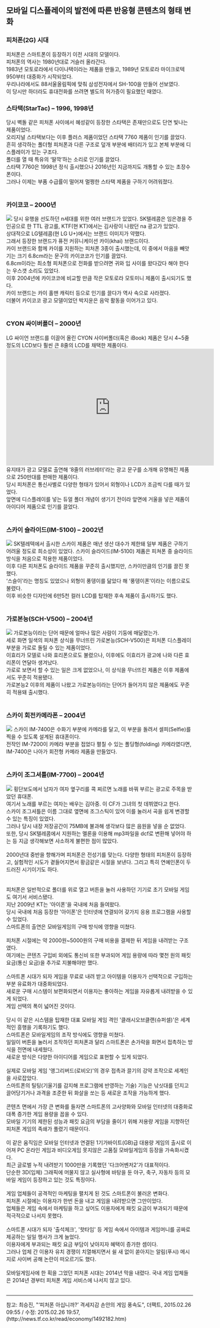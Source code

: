 <h2>모바일 디스플레이의 발전에 따른 반응형 콘텐츠의 형태 변화</h2>
<h3>피처폰(2G) 시대</h3>
피처폰은 스마트폰이 등장하기 이전 시대의 모델이다. <br>
피처폰의 역사는 1980년대로 거슬러 올라간다. <br>
1983년 모토로라에서 다이나택이라는 제품을 만들고, 1989년 모토로라 마이크로텍 950부터 대중화가 시작되었다. <br>
우리나라에서도 88서울올림픽에 맞춰 삼성전자에서 SH-100을 만들어 선보였다. <br>
이 당시만 하더라도 휴대전화를 쓰려면 별도의 허가증이 필요했던 때였다. <br>
<h3>스타택(StarTac) – 1996, 1998년</h3>
당시 벽돌 같은 피처폰 사이에서 혜성같이 등장한 스타택은 존재만으로도 단연 빛나는 제품이었다. <br>
오리지널 스타택보다는 이후 플러스 제품이었던 스타택 7760 제품이 인기를 끌었다. <br>
흔히 생각하는 폴더형 피처폰과 다른 구조로 덮개 부분에 배터리가 있고 본체 부분에 디스플레이가 있는 구조다. <br>
폴더를 열 때 특유의 ‘딸깍’하는 소리로 인기를 끌었다. <br>
스타택 7760은 1998년 정식 출시했으나 2016년인 지금까지도 개통할 수 있는 초장수폰이다. <br>
그러나 이제는 부품 수급률이 떨어져 멀쩡한 스타택 제품을 구하기 어려워졌다. <br>
<br>
<h3>카이코코 – 2000년</h3>
<img src="http://www.earlyadopter.co.kr/wp-content/uploads/2016/07/legend2_khaicoco2.jpg">
당시 유행을 선도하던 n세대를 위한 여러 브랜드가 있었다. SK텔레콤은 임은경을 주인공으로 한 TTL 광고를, KTF(현 KT)에서는 김사랑이 나왔던 na 광고가 있었다. <br>
상대적으로 LG텔레콤(현 LG U+)에서는 브랜드 이미지가 약했다. <br>
그래서 등장한 브랜드가 퓨전 커뮤니케이션 카이(khai) 브랜드이다. <br>
카이 브랜드와 함께 카이를 지원하는 피처폰 3종이 출시했는데, 이 중에서 마음을 빼앗기는 크기 6.8cm라는 문구의 카이코코가 인기를 끌었다. <br>
6.8cm이라는 최소형 피처폰으로 전화를 받으려면 귀와 입 사이를 왔다갔다 해야 한다는 우스갯 소리도 있었다. <br>
이후 2004년에 카이코코에 비교할 만큼 작은 모토로라 모토미니 제품이 출시되기도 했다. <br>
카이 브랜드는 카이 홀맨 캐릭터 등으로 인기를 끌다가 역사 속으로 사라졌다. <br>
더불어 카이코코 광고 모델이었던 박지윤은 음악 활동을 이어가고 있다. <br>
<br>
<h3>CYON 싸이버폴더 – 2000년</h3>
LG 싸이언 브랜드를 이끌어 올린 CYON 사이버폴더(혹은 iBook) 제품은 당시 4~5줄 정도의 LCD보다 훨씬 큰 8줄의 LCD를 채택한 제품이다. <br>
<iframe width="560" height="315" src="https://www.youtube.com/embed/fdgtfGgyh3k" frameborder="0" allow="accelerometer; autoplay; clipboard-write; encrypted-media; gyroscope; picture-in-picture" allowfullscreen></iframe><br>
유지태가 광고 모델로 출연해 ‘8줄의 러브레터’라는 광고 문구를 소개해 유명해진 제품으로 250만대를 판매한 제품이다. <br>
당시 피처폰은 통신사별로 다양한 형태가 있어서 외형이나 LCD가 조금씩 다를 때가 있었다. <br>
앞면에 디스플레이를 넣는 듀얼 폴더 개념이 생기기 전이라 앞면에 거울을 넣은 제품이 아이디어 제품으로 인기를 끌었다. <br>
<br>
<h3>스카이 슬라이드(IM-5100) – 2002년</h3>
<img src="http://www.earlyadopter.co.kr/wp-content/uploads/2016/07/legend23_im5100.jpg">
SK텔레텍에서 출시한 스카이 제품은 매년 생산 대수가 제한돼 일부 제품은 구하기 어려울 정도로 희소성이 있었다. 스카이 슬라이드(IM-5100) 제품은 피쳐폰 중 슬라이드 방식을 처음으로 적용한 제품이었다. <br>
이후 다른 피처폰도 슬라이드 제품을 꾸준히 출시했지만, 스카이만큼의 인기를 끌진 못했다. <br>
‘스슬이’라는 명칭도 있었으나 외형이 풍뎅이를 닮았다 해 ‘풍뎅이폰’이라는 이름으로도 불렸다. <br>
이후 비슷한 디자인에 6만5천 컬러 LCD를 탑재한 후속 제품이 출시하기도 했다. <br>
<br>
<h3>가로본능(SCH-V500) – 2004년</h3>
<img src="http://www.earlyadopter.co.kr/wp-content/uploads/2016/07/legend9_v500.jpg">
가로본능이라는 단어 때문에 얼마나 많은 사람이 기둥에 매달렸는가. <br>
세로 화면 일색의 피처폰 상식을 무너뜨린 가로본능(SCH-V500)은 피처폰 디스플레이 부분을 가로로 돌릴 수 있는 제품이었다. <br>
이효리가 모델로 나와 효리폰으로도 불렸으나, 이후에도 이효리가 광고에 나와 다른 효리폰이 연달아 생겨났다. <br>
가로로 보면서 할 수 있는 일은 크게 없었으나, 이 상식을 무너뜨린 제품은 이후 제품에서도 꾸준히 적용됐다. <br>
가로본능2 이후의 제품이 나왔고 가로본능이라는 단어가 들어가지 않은 제품에도 꾸준히 적용돼 출시했다.<br>
<br>
<h3>스카이 회전카메라폰 – 2004년</h3>
<img src="http://www.earlyadopter.co.kr/wp-content/uploads/2016/07/legend27_im7400.jpg">
스카이 IM-7400은 수화기 부분에 카메라를 달고, 이 부분을 돌려서 셀피(Selfie)를 찍을 수 있도록 설계된 휴대폰이다. <br>
전작인 IM-7200이 카메라 부분을 접었다 펼칠 수 있는 폴딩형(folding) 카메라였다면, IM-7400은 나아가 회전형 카메라 제품을 만들었다. <br>
<br>
<h3>스카이 조그셔틀(IM-7700) – 2004년</h3>
<img src="http://www.earlyadopter.co.kr/wp-content/uploads/2016/07/legend24_im7700.jpg">
횡단보도에서 남자가 여자 옆구리를 콕 찌르면 노래를 바꿔 부르는 광고로 주목을 받았던 휴대폰. <br>
여기서 노래를 부르는 여자는 배우는 김아중. 이 CF가 그녀의 첫 데뷔였다고 한다.<br>
스카이 조그셔틀은 이름 그대로 옆면에 조그스틱이 있어 이를 눌러서 곡을 쉽게 변경할 수 있는 특징이 있었다. <br>
그러나 당시 내장 저장공간이 75MB에 불과해 생각보다 많은 음원을 넣을 순 없었다. <br>
또한, 당시 SK텔레콤에서 지원하는 멜론을 이용해 mp3파일을 dcf로 변환해 넣어야 하는 등 지금 생각해보면 사소하게 불편한 점이 많았다.<br>
<br>
2000년대 중반을 향해가며 피처폰은 전성기를 맞는다. 다양한 형태의 피처폰이 등장하고, 실험적인 시도가 곁들어지면서 황금같은 시절을 보낸다. 그리고 특히 연예인폰이 두드러진 시기이기도 하다. <br>
<br>
<br>
피처폰은 일반적으로 폴더를 위로 열고 버튼을 눌러 사용하던 기기로 초기 모바일 게임도 여기서 서비스됐다. <br>
지난 2009년 KT는 '아이폰'을 국내에 처음 들여왔다. <br>
당시 국내에 처음 등장한 '아이폰'은 인터넷에 연결되어 갖가지 응용 프로그램을 사용할 수 있었다. <br>
스마트폰의 출연은 모바일게임의 구매 방식에 영향을 미쳤다. <br>
<br>
피처폰 시절에는 약 2000원~5000원의 구매 비용을 결제한 뒤 게임을 내려받는 구조였다. <br>
여기에는 콘텐츠 구입비 외에도 통신비 또한 부과되어 게임 용량에 따라 몇천 원의 패킷 요금(통신 요금)을 추가로 지불해야만 했다. <br>
<br>
스마트폰 시대가 되자 게임을 무료로 내려 받고 아이템을 이용자가 선택적으로 구입하는 부분 유료화가 대중화되었다. <br>
새로운 구매 시스템이 보편화되면서 이용자는 좋아하는 게임을 자유롭게 내려받을 수 있게 되었다. <br>
게임 선택의 폭이 넓어진 것이다. <br>
<br>
당시 이 같은 시스템을 탑재한 대표 모바일 게임 격인 '클래시오브클랜(슈퍼셀)'은 세계적인 흥행을 기록하기도 했다. <br>
스마트폰은 모바일게임의 조작 방식에도 영향을 미쳤다. <br>
일일이 버튼을 눌러서 조작하던 피처폰과 달리 스마트폰은 손가락을 화면서 접촉하는 방식을 전면에 내세웠다. <br>
새로운 방식은 다양한 아이디어를 게임으로 표현할 수 있게 되었다. <br>
<br>
실제로 모바일 게임 '앵그리버드(로비오)'의 경우 접촉과 끌기의 강약 조작으로 세계인을 사로잡았다. <br>
스마트폰의 틸팅(기울기를 감지해 프로그램에 반영하는 기술) 기능은 낚싯대를 던지고 끌어당기거나 과격을 조준한 뒤 화살을 쏘는 등 새로운 조작을 가능하게 했다. <br>
<br>
콘텐츠 면에서 가장 큰 변화를 들자면 스마트폰의 고사양화와 모바일 인터넷의 대중화로 대폭 증가한 게임 용량을 꼽을 수 있다. <br>
모바일 기기의 제한된 성능과 패킷 요금의 부담을 줄이기 위해 저용량 게임을 지향하던 피처폰 게임의 족쇄가 풀렸기 때문이다. <br>
<br>
이 같은 움직임은 모바일 인터넷과 연결된 1기가바이트(GB)급 대용량 게임의 출시로 이어져 PC 온라인 게임과 비디오게임 못지않은 고품질 모바일게임의 등장을 가속화시켰다. <br>
최근 글로벌 누적 내려받기 1000만을 기록했던 '다크어벤저2'가 대표적이다. <br>
단순한 3D(입체) 그래픽에 머물지 않고 실사형에 바탕을 둔 야구, 축구, 자동차 등의 모바일 게임이 등장하고 있는 것도 특징이다. <br>
<br>
게임 업체들이 공격적인 마케팅을 펼치게 된 것도 스마트폰이 불러온 변화다. <br>
피처폰 시절에는 이용자가 한번 돈을 내고 게임을 내려받으면 그만이었다. <br>
업체들은 게임 속에서 마케팅을 하고 싶어도 이용자에게 패킷 요금이 부과되기 때문에 적극적으로 나서지 못했다. <br>
<br>
스마트폰 시대가 되자 '출석체크', '핫타임' 등 게임 속에서 아이템과 게임머니를 공짜로 제공하는 일일 행사가 크게 늘었다. <br>
이용자에게 부과되는 패킷 요금 부담이 낮아지자 혜택이 증가한 셈이다. <br>
그러나 업체 간 이용자 유치 경쟁이 치열해지면서 쉴 새 없이 쏟아지는 알림(푸시) 메시지로 사이버 공해 논란이 떠오르기도 했다. <br>
<br>
모바일게임사에 한 획을 그었던 피처폰 시대는 2014년 막을 내렸다. 국내 게임 업체들은 2014년 경부터 피처폰 게임 서비스에 나서지 않고 있다. <br>
<br>
<hr>
참고: 최승진, "‘피처폰 아십니까?’ 격세지감 손안의 게임 풍속도", 더팩트, 2015.02.26 09:55 / 수정: 2015.02.26 19:57, (http://news.tf.co.kr/read/economy/1492182.htm)<br>
<br>
